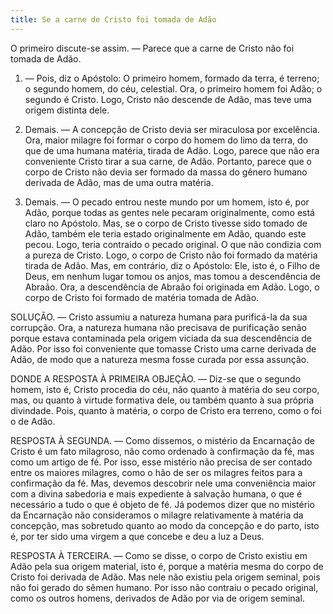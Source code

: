 ```yaml
---
title: Se a carne de Cristo foi tomada de Adão
---
```


O primeiro discute-se assim. — Parece que a carne de Cristo não foi tomada de Adão.  

1. — Pois, diz o Apóstolo: O primeiro homem, formado da terra, é terreno; o segundo homem, do céu, celestial. Ora, o primeiro homem foi Adão; o segundo é Cristo. Logo, Cristo não descende de Adão, mas teve uma origem distinta dele.  

2. Demais. — A concepção de Cristo devia ser miraculosa por excelência. Ora, maior milagre foi formar o corpo do homem do limo da terra, do que de uma humana matéria, tirada de Adão. Logo, parece que não era conveniente Cristo tirar a sua carne, de Adão. Portanto, parece que o corpo de Cristo não devia ser formado da massa do gênero humano derivada de Adão, mas de uma outra matéria.  

3. Demais. — O pecado entrou neste mundo por um homem, isto é, por Adão, porque todas as gentes nele pecaram originalmente, como está claro no Apóstolo. Mas, se o corpo de Cristo tivesse sido tomado de Adão, também ele teria estado originalmente em Adão, quando este pecou. Logo, teria contraído o pecado original. O que não condizia com a pureza de Cristo. Logo, o corpo de Cristo não foi formado da matéria tirada de Adão.  Mas, em contrário, diz o Apóstolo: Ele, isto é, o Filho de Deus, em nenhum lugar tomou os anjos, mas tomou a descendência de Abraão. Ora, a descendência de Abraão foi originada em Adão. Logo, o corpo de Cristo foi formado de matéria tomada de Adão.  

SOLUÇÃO. — Cristo assumiu a natureza humana para purificá-la da sua corrupção. Ora, a natureza humana não precisava de purificação senão porque estava contaminada pela origem viciada da sua descendência de Adão. Por isso foi conveniente que tomasse Cristo uma carne derivada de Adão, de modo que a natureza mesma fosse curada por essa assunção.  

DONDE A RESPOSTA À PRIMEIRA OBJEÇÃO. — Diz-se que o segundo homem, isto é, Cristo procedia do céu, não quanto à matéria do seu corpo, mas, ou quanto à virtude formativa dele, ou também quanto à sua própria divindade. Pois, quanto à matéria, o corpo de Cristo era terreno, como o foi o de Adão.  

RESPOSTA À SEGUNDA. — Como dissemos, o mistério da Encarnação de Cristo é um fato milagroso, não como ordenado à confirmação da fé, mas como um artigo de fé. Por isso, esse mistério não precisa de ser contado entre os maiores milagres, como o hão de ser os milagres feitos para a confirmação da fé. Mas, devemos descobrir nele uma conveniência maior com a divina sabedoria e mais expediente à salvação humana, o que é necessário a tudo o que é objeto de fé. Já podemos dizer que no mistério da Encarnação não consideramos o milagre relativamente à matéria da concepção, mas sobretudo quanto ao modo da concepção e do parto, isto é, por ter sido uma virgem a que concebe e deu a luz a Deus.  

RESPOSTA À TERCEIRA. — Como se disse, o corpo de Cristo existiu em Adão pela sua origem material, isto é, porque a matéria mesma do corpo de Cristo foi derivada de Adão. Mas nele não existiu pela origem seminal, pois não foi gerado do sêmen humano. Por isso não contraiu o pecado original, como os outros homens, derivados de Adão por via de origem seminal.